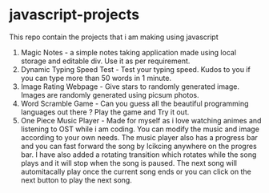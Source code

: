 # javascript-projects
This repo contain the projects that i am making using javascript

1. Magic Notes - a simple notes taking application made using local storage and editable div. Use it as per requirement.  
2. Dynamic Typing Speed Test - Test your typing speed. Kudos to you if you can type more than 50 words in 1 minute. 
3. Image Rating Webpage - Give stars to randomly generated image. Images are randomly generated using picsum photos. 
4. Word Scramble Game - Can you guess all the beautiful programming languages out there ? Play the game and Try it out.
5. One Piece Music Player - Made for myself as i love watching animes and listening to OST while i am coding. You can modify the music and image according to your own needs. The music player also has a progress bar and you can fast forward the song by lcikcing anywhere on the progres bar. I have also added a rotating transition which rotates while the song plays and it will stop when the song is paused. The next song will automitacally play once the current song ends or you can click on the next button to play the next song. 

